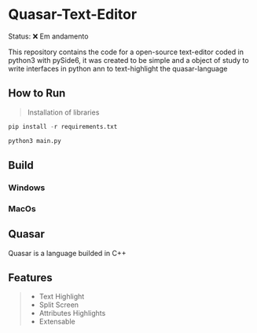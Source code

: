 # Quasar-Text-Editor

Status: ❌ Em andamento

This repository contains the code for a open-source text-editor coded in python3 with pySide6, it was created to be simple and a object of study to write interfaces in python ann to text-highlight the quasar-language

## How to Run
> Installation of libraries
```python
pip install -r requirements.txt
```
```python
python3 main.py
```

## Build

### Windows

### MacOs

## Quasar
Quasar is a language builded in C++

## Features
> - Text Highlight
> - Split Screen
> - Attributes Highlights
> - Extensable 
